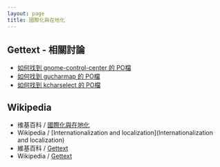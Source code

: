 ```yaml
---
layout: page
title: 國際化與在地化
---
```


## Gettext - 相關討論

* [如何找到 gnome-control-center 的 PO檔](/book-ubuntu-qna/read/case/i18n/gettext-gnome-control-center.html)
* [如何找到 gucharmap 的 PO檔](/book-ubuntu-qna/read/case/i18n/gettext-gucharmap.html)
* [如何找到 kcharselect 的 PO檔](/book-ubuntu-qna/read/case/i18n/gettext-kcharselect.html)

## Wikipedia

* 维基百科 / [國際化與在地化](https://zh.wikipedia.org/zh-tw/國際化與在地化)
* Wikipedia / [Internationalization and localization](Internationalization and localization)
* 維基百科 / [Gettext](https://zh.wikipedia.org/zh-tw/Gettext)
* Wikipedia / [Gettext](https://en.wikipedia.org/wiki/Gettext)
